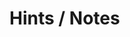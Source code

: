 # Hints / Notes
<to do: upload project>
<to do: Germany: >
<to do: Italy: >
<to do: Austria: >
<to do: Netherlands: >
<to do: Belgium: >
<to do: Sweden: >
<to do: France: >
<to do: China: >
<to do: Indonesia: >
<to do: India: >
<to do: Australia: >
<to do: US NY: >
<to do: US TX: >
<to do: US MD: >
<to do: US MA: >
<to do: US SC: >
<to do: US TN: >
<to do: List continuation>
<to do:
    Publication
     Shematic
     PCB
     Datasheet
     Challenge
     Problem
     Task
greetings fly out to friends all over the globe    
    >
<to do: Showcase / About>  
<to do: https://esp32.com/viewtopic.php?f=17&t=17936>    
  
